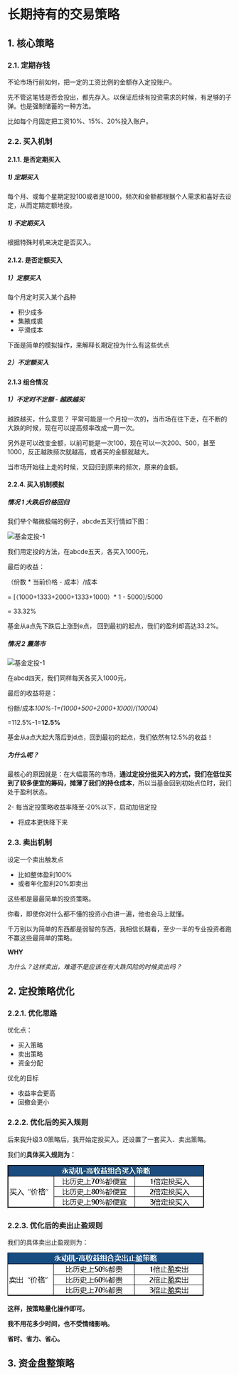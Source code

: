 # 长期持有的交易策略



## 1. 核心策略



### 2.1. 定期存钱

不论市场行前如何，把一定的工资比例的金额存入定投账户。

先不管这笔钱是否会投出，都先存入。以保证后续有投资需求的时候，有足够的子弹。也是强制储蓄的一种方法。

比如每个月固定把工资10%、15%、20%投入账户。



### 2.2. 买入机制



#### 2.1.1. 是否定期买入

##### 1) 定期买入

每个月、或每个星期定投100或者是1000，频次和金额都根据个人需求和喜好去设定，从而定期定额地投。



##### 1) 不定期买入

根据特殊时机来决定是否买入。



#### 2.1.2. 是否定额买入


##### 1）定额买入




每个月定时买入某个品种



  - 积少成多
  - 集腋成裘
  - 平滑成本

下面是简单的模拟操作，来解释长期定投为什么有这些优点



##### 2）不定额买入



#### 2.1.3 组合情况



##### 1）不定时不定额 - 越跌越买

越跌越买，什么意思？
平常可能是一个月投一次的，当市场在往下走，在不断的大跌的时候，现在可以提高频率改成一周一次。

另外是可以改变金额，以前可能是一次100，现在可以一次200、500，甚至1000，反正越跌频次就越高，或者买的金额就越大。

当市场开始往上走的时候，又回归到原来的频次，原来的金额。



#### 2.2.4. 买入机制模拟



##### 情况 1 大跌后价格回归

我们举个略微极端的例子，abcde五天行情如下图：



![基金定投-1](file:///Volumes/Files/workspace/MaxNote/MaxNotes_Snowball/imgs/基金定投-1.png?lastModify=1612550189)



我们用定投的方法，在abcde五天，各买入1000元，

最后的收益：

（份数 * 当前价格 - 成本）/成本

= [（1000+1333+2000+1333+1000）* 1 - 5000]/5000

= 33.32%

基金从a点先下跌后上涨到e点， 回到最初的起点，我们的盈利却高达33.2%。



##### 情况 2 震荡市



![基金定投-1](file:///Volumes/Files/workspace/MaxNote/MaxNotes_Snowball/imgs/基金定投-2.png?lastModify=1612550189)



在abcd四天，我们同样每天各买入1000元，

最后的收益将是：

份额/成本*100%-1=(1000+500+2000+1000)/(1000*4)

=112.5%-1=**12.5%**

基金从a点大起大落后到d点，回到最初的起点，我们依然有12.5%的收益！

##### **为什么呢？**

最核心的原因就是：在大幅震荡的市场，**通过定投分批买入的方式，我们在低位买到了较多便宜的筹码，摊薄了我们的持仓成本**，所以当基金回到初始点位时，我们处于盈利状态。

2- 每当定投策略收益率降至-20%以下，启动加倍定投

  - 将成本更快降下来



### 2.3. 卖出机制

设定一个卖出触发点
- 比如整体盈利100%
- 或者年化盈利20%即卖出



这些都是最最简单的投资策略。

你看，即使你对什么都不懂的投资小白讲一遍，他也会马上就懂。

千万别以为简单的东西都是弱智的东西，我相信长期看，至少一半的专业投资者跑不赢这些最简单的策略。



**WHY**

*为什么？这样卖出，难道不是应该在有大跌风险的时候卖出吗？*



## 2. 定投策略优化

### 2.2.1. 优化思路

优化点：
- 买入策略
- 卖出策略
- 资金分配

优化的目标
- 收益率会更高
- 回撤会更小

### 2.2.2. 优化后的买入规则

后来我升级3.0策略后，我开始定投买入。还设置了一套买入、卖出策略。

我们的**具体买入规则为：**

![2021-02-05-1](../imgs/2021-02-05-1.png)

###  2.2.3.  优化后的卖出止盈规则

我们的具体卖出止盈规则为：

![卖出规则](../imgs/卖出规则.png)

**这样，按策略量化操作即可。**

**我不用花多少时间，也不受情绪影响。**

**省时、省力、省心。**

## 3. 资金盘整策略

